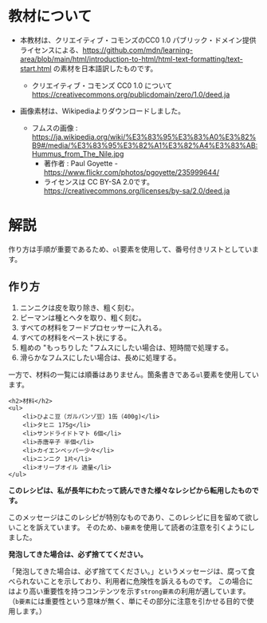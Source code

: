 # 教材について

- 本教材は、クリエイティブ・コモンズのCC0 1.0 パブリック・ドメイン提供ライセンスによる、https://github.com/mdn/learning-area/blob/main/html/introduction-to-html/html-text-formatting/text-start.html の素材を日本語訳したものです。
  - クリエイティブ・コモンズ CC0 1.0 について
    https://creativecommons.org/publicdomain/zero/1.0/deed.ja

- 画像素材は、Wikipediaよりダウンロードしました。
  - フムスの画像 :  https://ja.wikipedia.org/wiki/%E3%83%95%E3%83%A0%E3%82%B9#/media/%E3%83%95%E3%82%A1%E3%82%A4%E3%83%AB:Hummus_from_The_Nile.jpg 
    - 著作者 : Paul Goyette - https://www.flickr.com/photos/pgoyette/235999644/
    - ライセンスは CC BY-SA 2.0です。
		https://creativecommons.org/licenses/by-sa/2.0/deed.ja

# 解説

作り方は手順が重要であるため、`ol`要素を使用して、番号付きリストとしています。
	<h2>作り方</h2>
	<ol>
		<li>ニンニクは皮を取り除き、粗く刻む。</li>
		<li>ピーマンは種とヘタを取り、粗く刻む。</li>
		<li>すべての材料をフードプロセッサーに入れる。</li>
		<li>すべての材料をペースト状にする。</li>
		<li>粗めの "もっちりした "フムスにしたい場合は、短時間で処理する。</li>
		<li>滑らかなフムスにしたい場合は、長めに処理する。</li>
	</ol>

一方で、材料の一覧には順番はありません。箇条書きである`ul`要素を使用しています。

	<h2>材料</h2>
	<ul>
		<li>ひよこ豆（ガルバンゾ豆）1缶（400g)</li>
		<li>タヒニ 175g</li>
		<li>サンドライドトマト 6個</li>
		<li>赤唐辛子 半個</li>
		<li>カイエンペッパー少々</li>
		<li>ニンニク 1片</li>
		<li>オリーブオイル 適量</li>
	</ul>

<b>このレシピは、私が長年にわたって読んできた様々なレシピから転用したものです。</b>

このメッセージはこのレシピが特別なものであり、このレシピに目を留めて欲しいことを訴えています。
そのため、`b要素`を使用して読者の注意を引くようにしました。


<strong>発泡してきた場合は、必ず捨ててください。</strong>

「発泡してきた場合は、必ず捨ててください。」というメッセージは、腐って食べられないことを示しており、利用者に危険性を訴えるものです。
この場合にはより高い重要性を持つコンテンツを示す`strong要素`の利用が適しています。
（`b要素`には重要性という意味が無く、単にその部分に注意を引かせる目的で使用します。）

